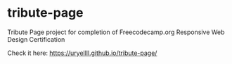 # tribute-page

Tribute Page project for completion of Freecodecamp.org Responsive Web Design Certification

Check it here: https://uryellll.github.io/tribute-page/
